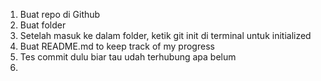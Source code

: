 1. Buat repo di Github
2. Buat folder
3. Setelah masuk ke dalam folder, ketik git init di terminal untuk initialized
4. Buat README.md to keep track of my progress
5. Tes commit dulu biar tau udah terhubung apa belum
6.